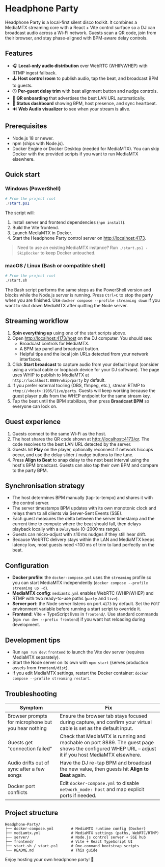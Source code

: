 # Headphone Party

Headphone Party is a local-first silent disco toolkit. It combines a MediaMTX streaming core with a React + Vite control surface so a DJ can broadcast audio across a Wi-Fi network. Guests scan a QR code, join from their browser, and stay phase-aligned with BPM-aware delay controls.

## Features

- 🎧 **Local-only audio distribution** over WebRTC (WHIP/WHEP) with RTMP ingest fallback.
- 🕹️ **Host control room** to publish audio, tap the beat, and broadcast BPM to guests.
- 🕒 **Per-guest delay trim** with beat alignment button and nudge controls.
- 📲 **QR onboarding** that advertises the best LAN URL automatically.
- 📡 **Status dashboard** showing BPM, host presence, and sync heartbeat.
- 🔊 **Web Audio visualizer** to see when your stream is alive.

## Prerequisites

- Node.js 18 or newer.
- npm (ships with Node.js).
- Docker Engine or Docker Desktop (needed for MediaMTX). You can skip Docker with the provided scripts if you want to run MediaMTX elsewhere.

## Quick start

### Windows (PowerShell)

```powershell
# From the project root
./start.ps1
```

The script will:

1. Install server and frontend dependencies (`npm install`).
2. Build the Vite frontend.
3. Launch MediaMTX in Docker.
4. Start the Headphone Party control server on <http://localhost:4173>.

> Need to use an existing MediaMTX instance? Run `./start.ps1 -SkipDocker` to keep Docker untouched.

### macOS / Linux (Bash or compatible shell)

```bash
# From the project root
./start.sh
```

The Bash script performs the same steps as the PowerShell version and blocks while the Node.js server is running. Press `Ctrl+C` to stop the party when you are finished. Use `docker compose --profile streaming down` if you want to shut down MediaMTX after quitting the Node server.

## Streaming workflow

1. **Spin everything up** using one of the start scripts above.
2. Open <http://localhost:4173/host> on the DJ computer. You should see:
   - Broadcast controls for MediaMTX.
   - A BPM tap panel and broadcast button.
   - Helpful tips and the local join URLs detected from your network interfaces.
3. Click **Start broadcast** to capture audio from your default input (consider using a virtual cable or loopback device for your DJ software). The page uses WHIP to publish to MediaMTX at `http://localhost:8889/whip/party` by default.
4. If you prefer external tooling (OBS, ffmpeg, etc.), stream RTMP to `rtmp://<host>:1935/live/party`. Guests will keep working because the guest player pulls from the WHEP endpoint for the same stream key.
5. Tap the beat until the BPM stabilizes, then press **Broadcast BPM** so everyone can lock on.

## Guest experience

1. Guests connect to the same Wi-Fi as the host.
2. The host shares the QR code shown at <http://localhost:4173/qr>. The code resolves to the best LAN URL detected by the server.
3. Guests hit **Play** on the player, optionally reconnect if network hiccups occur, and use the delay slider / nudge buttons to fine tune.
4. Press **Align to Beat** to snap delay to the next beat interval using the host's BPM broadcast. Guests can also tap their own BPM and compare to the party BPM.

## Synchronisation strategy

- The host determines BPM manually (tap-to-tempo) and shares it with the control server.
- The server timestamps BPM updates with its own monotonic clock and relays them to all clients via Server-Sent Events (SSE).
- Each guest measures the delta between the server timestamp and the current time to compute where the beat should fall, then delays playback locally with a `DelayNode` (0–2000 ms range).
- Guests can micro-adjust with ±10 ms nudges if they still hear drift.
- Because WebRTC delivery stays within the LAN and MediaMTX keeps latency low, most guests need <100 ms of trim to land perfectly on the beat.

## Configuration

- **Docker profile**: the `docker-compose.yml` uses the `streaming` profile so you can start MediaMTX independently (`docker compose --profile streaming up -d`).
- **MediaMTX config**: `mediamtx.yml` enables WebRTC (WHIP/WHEP) and RTMP with two ready-to-use paths (`party` and `live`).
- **Server port**: the Node server listens on port `4173` by default. Set the `PORT` environment variable before running a start script to override it.
- **Frontend**: Vite + TypeScript lives in `frontend/`. Use standard commands (`npm run dev --prefix frontend`) if you want hot reloading during development.

## Development tips

- Run `npm run dev:frontend` to launch the Vite dev server (requires MediaMTX separately).
- Start the Node server on its own with `npm start` (serves production assets from `frontend/dist`).
- If you edit MediaMTX settings, restart the Docker container: `docker compose --profile streaming restart`.

## Troubleshooting

| Symptom | Fix |
| --- | --- |
| Browser prompts for microphone but you hear nothing | Ensure the browser tab stays focused during capture, and confirm your virtual cable is set as the default input. |
| Guests get "connection failed" | Check that MediaMTX is running and reachable on port 8889. The guest page shows the configured WHEP URL – adjust it if you host MediaMTX elsewhere. |
| Audio drifts out of sync after a few songs | Have the DJ re-tap BPM and broadcast the new value, then guests hit **Align to Beat** again. |
| Docker port conflicts | Edit `docker-compose.yml` to disable `network_mode: host` and map explicit ports if needed. |

## Project structure

```
Headphone-Party/
├── docker-compose.yml        # MediaMTX runtime config (Docker)
├── mediamtx.yml              # MediaMTX settings (paths, WebRTC/RTMP)
├── server/                   # Node.js control server + SSE hub
├── frontend/                 # Vite + React TypeScript UI
├── start.sh / start.ps1      # One-command bootstrap scripts
└── README.md                 # This guide
```

Enjoy hosting your own headphone party! 🎉
